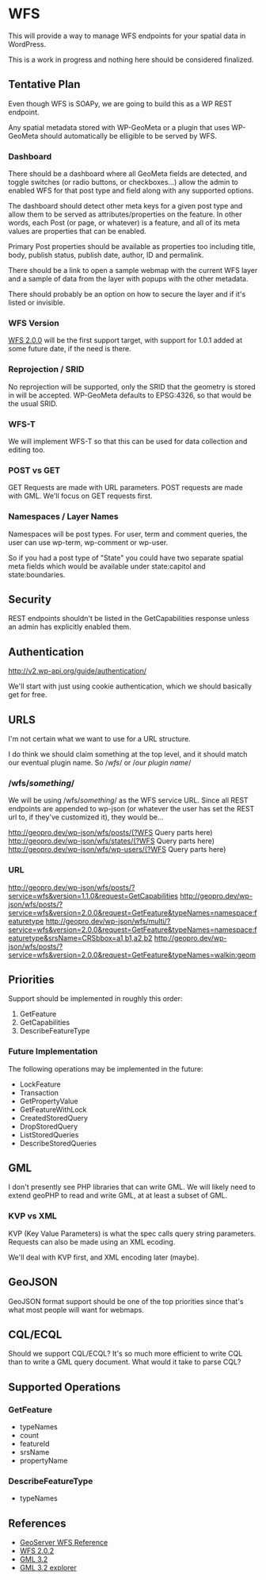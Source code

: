 WFS
===

This will provide a way to manage WFS endpoints for your spatial data in WordPress.

This is a work in progress and nothing here should be considered finalized. 


Tentative Plan
--------------

Even though WFS is SOAPy, we are going to build this as a WP REST endpoint. 

Any spatial metadata stored with WP-GeoMeta or a plugin that uses WP-GeoMeta should automatically be elligible to be served by WFS.

### Dashboard

There should be a dashboard where all GeoMeta fields are detected, and toggle switches (or radio buttons, or checkboxes...) allow the admin to enabled WFS for that post type and field along with any supported options.

The dashboard should detect other meta keys for a given post type and allow them to be served as attributes/properties on the feature. In other words, each Post (or page, or whatever) is a feature, and all of its meta values are properties that can be enabled.

Primary Post properties should be available as properties too including title, body, publish status, publish date, author, ID and permalink.

There should be a link to open a sample webmap with the current WFS layer and a sample of data from the layer with popups with the other metadata.

There should probably be an option on how to secure the layer and if it's listed or invisible.

### WFS Version

[WFS 2.0.0](http://docs.opengeospatial.org/is/09-025r2/09-025r2.html#125) will be the first support target, with support for 1.0.1 added at some future date, if the need is there.

### Reprojection / SRID
No reprojection will be supported, only the SRID that the geometry is stored in will be accepted. WP-GeoMeta defaults to EPSG:4326, so that would be the usual SRID.

### WFS-T
We will implement WFS-T so that this can be used for data collection and editing too.

### POST vs GET

GET Requests are made with URL parameters. POST requests are made with GML. We'll focus on GET requests first.

### Namespaces / Layer Names

Namespaces will be post types. For user, term and comment queries, the user can use wp-term, wp-comment or wp-user.

So if you had a post type of "State" you could have two separate spatial meta fields which would be available under state:capitol and state:boundaries.

Security
--------

REST endpoints shouldn't be listed in the GetCapabilities response unless an admin has explicitly enabled them.


Authentication
--------------

http://v2.wp-api.org/guide/authentication/

We'll start with just using cookie authentication, which we should basically get for free.


URLS
----

I'm not certain what we want to use for a URL structure. 

I do think we should claim something at the top level, and it should match our eventual plugin name. So /*wfs*/ or /*our plugin name*/

### /wfs/*something*/

We will be using /wfs/*something*/ as the WFS service URL. Since all REST endpoints are appended to wp-json (or whatever the user has set the REST url to, if they've customized it), they would be...

http://geopro.dev/wp-json/wfs/posts/(?WFS Query parts here)
http://geopro.dev/wp-json/wfs/states/(?WFS Query parts here)
http://geopro.dev/wp-json/wfs/wp-users/(?WFS Query parts here)

### URL

http://geopro.dev/wp-json/wfs/posts/?service=wfs&version=1.1.0&request=GetCapabilities
http://geopro.dev/wp-json/wfs/posts/?service=wfs&version=2.0.0&request=GetFeature&typeNames=namespace:featuretype
http://geopro.dev/wp-json/wfs/multi/?service=wfs&version=2.0.0&request=GetFeature&typeNames=namespace:featuretype&srsName=CRSbbox=a1,b1,a2,b2
http://geopro.dev/wp-json/wfs/posts/?service=wfs&version=2.0.0&request=GetFeature&typeNames=walkin:geom


Priorities
----------

Support should be implemented in roughly this order:

1. GetFeature
2. GetCapabilities
3. DescribeFeatureType

### Future Implementation

The following operations may be implemented in the future:

* LockFeature
* Transaction
* GetPropertyValue
* GetFeatureWithLock
* CreatedStoredQuery
* DropStoredQuery
* ListStoredQueries
* DescribeStoredQueries


GML
---
 
I don't presently see PHP libraries that can write GML. We will likely need to extend geoPHP to read and write GML, at at least a subset of GML.

### KVP vs XML

KVP (Key Value Parameters) is what the spec calls query string parameters. Requests can also be made using an XML ecoding. 

We'll deal with KVP first, and XML encoding later (maybe).


GeoJSON
-------

GeoJSON format support should be one of the top priorities since that's what most people will want for webmaps.


CQL/ECQL
--------

Should we support CQL/ECQL? It's so much more efficient to write CQL than to write a GML query document. What would it take to parse CQL?


Supported Operations
--------------------

### GetFeature

 * typeNames
 * count
 * featureId
 * srsName
 * propertyName

### DescribeFeatureType

 * typeNames


References
----------

* [GeoServer WFS Reference](http://docs.geoserver.org/latest/en/user/services/wfs/reference.html)
* [WFS 2.0.2](http://docs.opengeospatial.org/is/09-025r2/09-025r2.html#125)
* [GML 3.2](http://www.opengeospatial.org/standards/gml)
* [GML 3.2 explorer](http://www.datypic.com/sc/niem21/ns-gml32.html)
